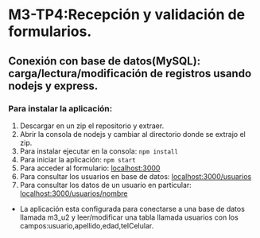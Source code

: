 # M3-TP4:Recepción y validación de formularios. 
## Conexión con base de datos(MySQL): carga/lectura/modificación de registros usando nodejs y express.

### Para instalar la aplicación:
1. Descargar en un zip el repositorio y extraer.
2. Abrir la consola de nodejs y cambiar al directorio donde se extrajo el zip.
3. Para instalar ejecutar en la consola: `npm install`
4. Para iniciar la aplicación: `npm start`
5. Para acceder al formulario: [localhost:3000](http://localhost:3000)
6. Para consultar los usuarios en base de datos: [localhost:3000/usuarios](http://localhost:3000/usuarios)
6. Para consultar los datos de un usuario en particular: [localhost:3000/usuarios/nombre](http://localhost:3000/usuarios/nombre)



* La aplicación esta configurada para conectarse a una base de datos llamada m3_u2 y leer/modificar una tabla llamada usuarios con los campos:usuario,apellido,edad,telCelular.

